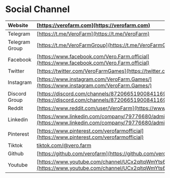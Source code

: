 # Social Channel

| Website | [https://verofarm.com](https://verofarm.com) |
| :--- | :--- |
| Telegram | [https://t.me/VeroFarm](https://t.me/VeroFarm) |
| Telegram Group | [https://t.me/VeroFarmGroup](https://t.me/VeroFarmGroup) |
| Facebook | [https://www.facebook.com/Vero.Farm.official](https://www.facebook.com/Vero.Farm.official) |
| Twitter | [https://twitter.com/VeroFarmGames](https://twitter.com/VeroFarmGames) |
| Instagram | [https://www.instagram.com/VeroFarm.Games/](https://www.instagram.com/VeroFarm.Games/) |
| Discord Group | [https://discord.com/channels/872066519008411699/872066519008411701](https://discord.com/channels/872066519008411699/872066519008411701) |
| Reddit | [https://www.reddit.com/user/VeroFarm](https://www.reddit.com/user/VeroFarm) |
| Linkedin | [https://www.linkedin.com/company/79776680/admin/](https://www.linkedin.com/company/79776680/admin/) |
| Pinterest | [https://www.pinterest.com/verofarmofficial](https://www.pinterest.com/verofarmofficial) |
| Tiktok | [tiktok.com/@vero.farm](https://tiktok.com/@vero.farm) |
| Github | [https://github.com/verofarm](https://github.com/verofarm) |
| Youtube | [https://www.youtube.com/channel/UCx2qltqWmYts60KGC4Xxkyg](https://www.youtube.com/channel/UCx2qltqWmYts60KGC4Xxkyg) |

